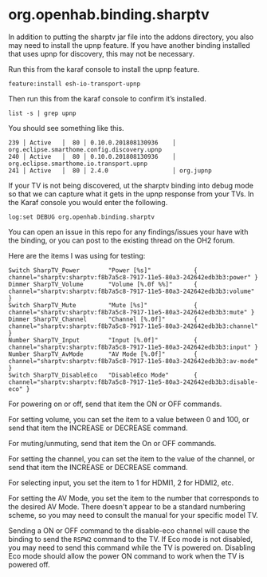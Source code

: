 # org.openhab.binding.sharptv

In addition to putting the sharptv jar file into the addons directory, you also may need to install the upnp feature.
If you have another binding installed that uses upnp for discovery, this may not be necessary.

Run this from the karaf console to install the upnp feature.

```
feature:install esh-io-transport-upnp
```

Then run this from the karaf console to confirm it’s installed.

```
list -s | grep upnp
```

You should see something like this.

```
239 │ Active   │  80 │ 0.10.0.201808130936    │ org.eclipse.smarthome.config.discovery.upnp
240 │ Active   │  80 │ 0.10.0.201808130936    │ org.eclipse.smarthome.io.transport.upnp
241 │ Active   │  80 │ 2.4.0                  │ org.jupnp
```

If your TV is not being discovered, ut the sharptv binding into debug mode so that we can capture what it gets in the upnp response from your TVs.
In the Karaf console you would enter the following.

```
log:set DEBUG org.openhab.binding.sharptv
```

You can open an issue in this repo for any findings/issues your have with the binding, or you can post to the existing thread on the OH2 forum.

Here are the items I was using for testing:

```
Switch SharpTV_Power        "Power [%s]"            { channel="sharptv:sharptv:f8b7a5c8-7917-11e5-80a3-242642edb3b3:power" }
Dimmer SharpTV_Volume       "Volume [%.0f %%]"      { channel="sharptv:sharptv:f8b7a5c8-7917-11e5-80a3-242642edb3b3:volume" }
Switch SharpTV_Mute         "Mute [%s]"             { channel="sharptv:sharptv:f8b7a5c8-7917-11e5-80a3-242642edb3b3:mute" }
Dimmer SharpTV_Channel      "Channel [%.0f]"        { channel="sharptv:sharptv:f8b7a5c8-7917-11e5-80a3-242642edb3b3:channel" }
Number SharpTV_Input        "Input [%.0f]"          { channel="sharptv:sharptv:f8b7a5c8-7917-11e5-80a3-242642edb3b3:input" }
Number SharpTV_AvMode       "AV Mode [%.0f]"        { channel="sharptv:sharptv:f8b7a5c8-7917-11e5-80a3-242642edb3b3:av-mode" }
Switch SharpTV_DisableEco   "DisableEco Mode"       { channel="sharptv:sharptv:f8b7a5c8-7917-11e5-80a3-242642edb3b3:disable-eco" }
```

For powering on or off, send that item the ON or OFF commands.

For setting volume, you can set the item to a value between 0 and 100, or send that item the INCREASE or DECREASE command.

For muting/unmuting, send that item the On or OFF commands.

For setting the channel, you can set the item to the value of the channel, or send that item the INCREASE or DECREASE command.

For selecting input, you set the item to 1 for HDMI1, 2 for HDMI2, etc.

For setting the AV Mode, you set the item to the number that corresponds to the desired AV Mode.  There doesn't appear to be a standard numbering scheme, so you may need to consult the manual for your specific model TV.

Sending a ON or OFF command to the disable-eco channel will cause the binding to send the `RSPW2` command to the TV. If Eco mode is not disabled, you may need to send this command while the TV is powered on. Disabling Eco mode should allow the power ON command to work when the TV is powered off.
